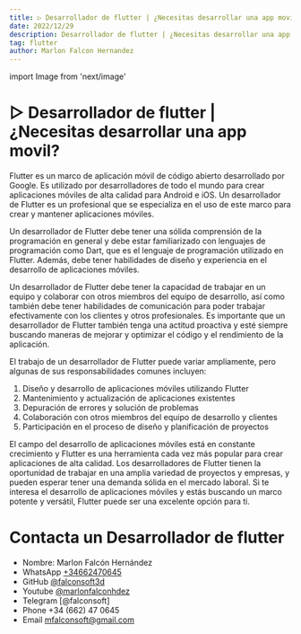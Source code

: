 ```yaml
---
title: ▷ Desarrollador de flutter | ¿Necesitas desarrollar una app movil?
date: 2022/12/29
description: Desarrollador de flutter | ¿Necesitas desarrollar una app movil?
tag: flutter
author: Marlon Falcon Hernandez
---
```

import Image from 'next/image'

# ▷ Desarrollador de flutter | ¿Necesitas desarrollar una app movil?

Flutter es un marco de aplicación móvil de código abierto desarrollado por Google. Es utilizado por desarrolladores de todo el mundo para crear aplicaciones móviles de alta calidad para Android e iOS. Un desarrollador de Flutter es un profesional que se especializa en el uso de este marco para crear y mantener aplicaciones móviles.

Un desarrollador de Flutter debe tener una sólida comprensión de la programación en general y debe estar familiarizado con lenguajes de programación como Dart, que es el lenguaje de programación utilizado en Flutter. Además, debe tener habilidades de diseño y experiencia en el desarrollo de aplicaciones móviles.

Un desarrollador de Flutter debe tener la capacidad de trabajar en un equipo y colaborar con otros miembros del equipo de desarrollo, así como también debe tener habilidades de comunicación para poder trabajar efectivamente con los clientes y otros profesionales. Es importante que un desarrollador de Flutter también tenga una actitud proactiva y esté siempre buscando maneras de mejorar y optimizar el código y el rendimiento de la aplicación.

El trabajo de un desarrollador de Flutter puede variar ampliamente, pero algunas de sus responsabilidades comunes incluyen:

1. Diseño y desarrollo de aplicaciones móviles utilizando Flutter
2. Mantenimiento y actualización de aplicaciones existentes
3. Depuración de errores y solución de problemas
4. Colaboración con otros miembros del equipo de desarrollo y clientes
5. Participación en el proceso de diseño y planificación de proyectos

El campo del desarrollo de aplicaciones móviles está en constante crecimiento y Flutter es una herramienta cada vez más popular para crear aplicaciones de alta calidad. Los desarrolladores de Flutter tienen la oportunidad de trabajar en una amplia variedad de proyectos y empresas, y pueden esperar tener una demanda sólida en el mercado laboral. Si te interesa el desarrollo de aplicaciones móviles y estás buscando un marco potente y versátil, Flutter puede ser una excelente opción para ti.

# Contacta un Desarrollador de flutter 
- Nombre: Marlon Falcón Hernández
- WhatsApp [+34662470645](https://web.whatsapp.com/send?phone=34662470645&text=)
- GitHub [@falconsoft3d](https://github.com/falconsoft3d)
- Youtube [@marlonfalconhdez](https://www.youtube.com/@marlonfalconhdez)
- Telegram [@falconsoft]
- Phone +34 (662) 47 0645
- Email mfalconsoft@gmail.com